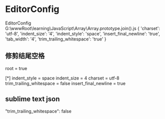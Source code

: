 # EditorConfig





EditorConfig
G:\wwwRoot\learning\JavaScript\Array\Array.prototype.join().js
{
    'charset': 'utf-8',
    'indent_size': '4',
    'indent_style': 'space',
    'insert_final_newline': 'true',
    'tab_width': '4',
    'trim_trailing_whitespace': 'true'
 }

## 修剪结尾空格

root = true

[*]
indent_style = space
indent_size = 4
charset = utf-8
trim_trailing_whitespace = false
insert_final_newline = true


## sublime text json

"trim_trailing_whitespace": false


